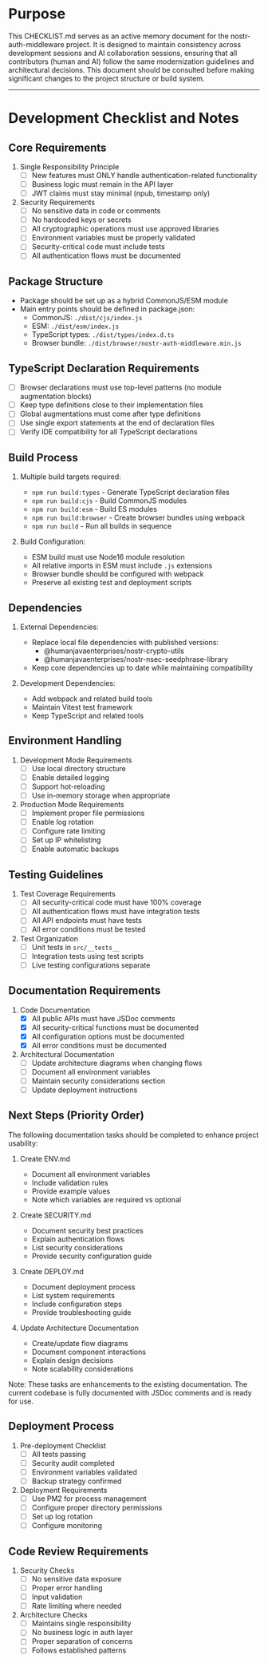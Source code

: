 # Purpose
This CHECKLIST.md serves as an active memory document for the nostr-auth-middleware project. It is designed to maintain consistency across development sessions and AI collaboration sessions, ensuring that all contributors (human and AI) follow the same modernization guidelines and architectural decisions. This document should be consulted before making significant changes to the project structure or build system.

---

# Development Checklist and Notes

## Core Requirements
1. Single Responsibility Principle
   - [ ] New features must ONLY handle authentication-related functionality
   - [ ] Business logic must remain in the API layer
   - [ ] JWT claims must stay minimal (npub, timestamp only)

2. Security Requirements
   - [ ] No sensitive data in code or comments
   - [ ] No hardcoded keys or secrets
   - [ ] All cryptographic operations must use approved libraries
   - [ ] Environment variables must be properly validated
   - [ ] Security-critical code must include tests
   - [ ] All authentication flows must be documented

## Package Structure
- Package should be set up as a hybrid CommonJS/ESM module
- Main entry points should be defined in package.json:
  - CommonJS: `./dist/cjs/index.js`
  - ESM: `./dist/esm/index.js`
  - TypeScript types: `./dist/types/index.d.ts`
  - Browser bundle: `./dist/browser/nostr-auth-middleware.min.js`

## TypeScript Declaration Requirements
- [ ] Browser declarations must use top-level patterns (no module augmentation blocks)
- [ ] Keep type definitions close to their implementation files
- [ ] Global augmentations must come after type definitions
- [ ] Use single export statements at the end of declaration files
- [ ] Verify IDE compatibility for all TypeScript declarations

## Build Process
1. Multiple build targets required:
   - `npm run build:types` - Generate TypeScript declaration files
   - `npm run build:cjs` - Build CommonJS modules
   - `npm run build:esm` - Build ES modules
   - `npm run build:browser` - Create browser bundles using webpack
   - `npm run build` - Run all builds in sequence

2. Build Configuration:
   - ESM build must use Node16 module resolution
   - All relative imports in ESM must include `.js` extensions
   - Browser bundle should be configured with webpack
   - Preserve all existing test and deployment scripts

## Dependencies
1. External Dependencies:
   - Replace local file dependencies with published versions:
     - @humanjavaenterprises/nostr-crypto-utils
     - @humanjavaenterprises/nostr-nsec-seedphrase-library
   - Keep core dependencies up to date while maintaining compatibility

2. Development Dependencies:
   - Add webpack and related build tools
   - Maintain Vitest test framework
   - Keep TypeScript and related tools

## Environment Handling
1. Development Mode Requirements
   - [ ] Use local directory structure
   - [ ] Enable detailed logging
   - [ ] Support hot-reloading
   - [ ] Use in-memory storage when appropriate

2. Production Mode Requirements
   - [ ] Implement proper file permissions
   - [ ] Enable log rotation
   - [ ] Configure rate limiting
   - [ ] Set up IP whitelisting
   - [ ] Enable automatic backups

## Testing Guidelines
1. Test Coverage Requirements
   - [ ] All security-critical code must have 100% coverage
   - [ ] All authentication flows must have integration tests
   - [ ] All API endpoints must have tests
   - [ ] All error conditions must be tested

2. Test Organization
   - [ ] Unit tests in `src/__tests__`
   - [ ] Integration tests using test scripts
   - [ ] Live testing configurations separate

## Documentation Requirements
1. Code Documentation
   - [x] All public APIs must have JSDoc comments
   - [x] All security-critical functions must be documented
   - [x] All configuration options must be documented
   - [x] All error conditions must be documented

2. Architectural Documentation
   - [ ] Update architecture diagrams when changing flows
   - [ ] Document all environment variables
   - [ ] Maintain security considerations section
   - [ ] Update deployment instructions

## Next Steps (Priority Order)
The following documentation tasks should be completed to enhance project usability:

1. Create ENV.md
   - Document all environment variables
   - Include validation rules
   - Provide example values
   - Note which variables are required vs optional

2. Create SECURITY.md
   - Document security best practices
   - Explain authentication flows
   - List security considerations
   - Provide security configuration guide

3. Create DEPLOY.md
   - Document deployment process
   - List system requirements
   - Include configuration steps
   - Provide troubleshooting guide

4. Update Architecture Documentation
   - Create/update flow diagrams
   - Document component interactions
   - Explain design decisions
   - Note scalability considerations

Note: These tasks are enhancements to the existing documentation. The current codebase is fully documented with JSDoc comments and is ready for use.

## Deployment Process
1. Pre-deployment Checklist
   - [ ] All tests passing
   - [ ] Security audit completed
   - [ ] Environment variables validated
   - [ ] Backup strategy confirmed

2. Deployment Requirements
   - [ ] Use PM2 for process management
   - [ ] Configure proper directory permissions
   - [ ] Set up log rotation
   - [ ] Configure monitoring

## Code Review Requirements
1. Security Checks
   - [ ] No sensitive data exposure
   - [ ] Proper error handling
   - [ ] Input validation
   - [ ] Rate limiting where needed

2. Architecture Checks
   - [ ] Maintains single responsibility
   - [ ] No business logic in auth layer
   - [ ] Proper separation of concerns
   - [ ] Follows established patterns
